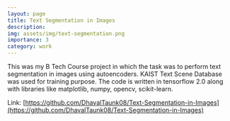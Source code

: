 ```yaml
---
layout: page
title: Text Segmentation in Images
description: 
img: assets/img/text-segmentation.png
importance: 3
category: work
---
```



This was my B Tech Course project in which the task was to perform text segmentation in images using autoencoders. KAIST Text Scene Database was used for training purpose. The code is written in tensorflow 2.0 along with libraries like matplotlib, numpy, opencv, scikit-learn.

Link: [https://github.com/DhavalTaunk08/Text-Segmentation-in-Images](https://github.com/DhavalTaunk08/Text-Segmentation-in-Images)